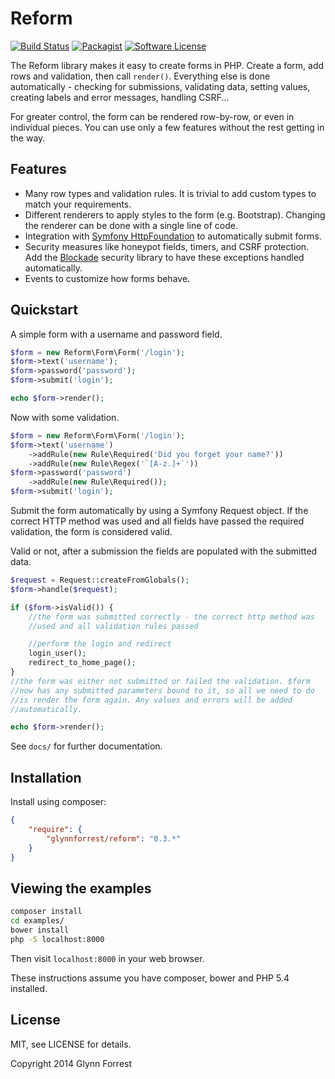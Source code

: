 # Reform

[![Build Status](https://img.shields.io/travis/glynnforrest/reform/master.svg)](https://travis-ci.org/glynnforrest/reform)
[![Packagist](http://img.shields.io/packagist/v/glynnforrest/reform.svg)](https://packagist.org/packages/glynnforrest/reform)
[![Software License](https://img.shields.io/badge/license-MIT-brightgreen.svg)](LICENSE)

The Reform library makes it easy to create forms in PHP. Create a
form, add rows and validation, then call `render()`. Everything else
is done automatically - checking for submissions, validating data,
setting values, creating labels and error messages, handling CSRF...

For greater control, the form can be rendered row-by-row, or even in
individual pieces. You can use only a few features without the rest
getting in the way.

## Features

* Many row types and validation rules. It is trivial to add custom
  types to match your requirements.
* Different renderers to apply styles to the form
  (e.g. Bootstrap). Changing the renderer can be done with a single
  line of code.
* Integration with
  [Symfony HttpFoundation](https://github.com/symfony/HttpFoundation)
  to automatically submit forms.
* Security measures like honeypot fields, timers, and CSRF
  protection. Add the
  [Blockade](https://github.com/glynnforrest/blockade) security
  library to have these exceptions handled automatically.
* Events to customize how forms behave.

## Quickstart

A simple form with a username and password field.

```php
$form = new Reform\Form\Form('/login');
$form->text('username');
$form->password('password');
$form->submit('login');

echo $form->render();
```

Now with some validation.

```php
$form = new Reform\Form\Form('/login');
$form->text('username')
    ->addRule(new Rule\Required('Did you forget your name?'))
    ->addRule(new Rule\Regex('`[A-z.]+`'))
$form->password('password')
    ->addRule(new Rule\Required());
$form->submit('login');
```

Submit the form automatically by using a Symfony Request object. If
the correct HTTP method was used and all fields have passed the
required validation, the form is considered valid.

Valid or not, after a submission the fields are populated with the
submitted data.

```php
$request = Request::createFromGlobals();
$form->handle($request);

if ($form->isValid()) {
    //the form was submitted correctly - the correct http method was
    //used and all validation rules passed

    //perform the login and redirect
    login_user();
    redirect_to_home_page();
}
//the form was either not submitted or failed the validation. $form
//now has any submitted parameters bound to it, so all we need to do
//is render the form again. Any values and errors will be added
//automatically.

echo $form->render();
```

See `docs/` for further documentation.

## Installation

Install using composer:

```json
{
    "require": {
        "glynnforrest/reform": "0.3.*"
    }
}
```

## Viewing the examples

```bash
composer install
cd examples/
bower install
php -S localhost:8000
```
Then visit `localhost:8000` in your web browser.

These instructions assume you have composer, bower and PHP 5.4 installed.

## License

MIT, see LICENSE for details.

Copyright 2014 Glynn Forrest
